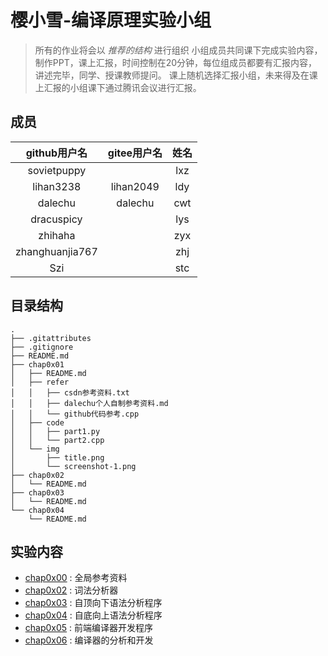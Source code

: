 
# 樱小雪-编译原理实验小组

> 所有的作业将会以 _推荐的结构_ 进行组织
> 小组成员共同课下完成实验内容，制作PPT，课上汇报，时间控制在20分钟，每位组成员都要有汇报内容，讲述完毕，同学、授课教师提问。
> 课上随机选择汇报小组，未来得及在课上汇报的小组课下通过腾讯会议进行汇报。

## 成员

|github用户名|gitee用户名|姓名|
|:---:|:---:|:---:|
|sovietpuppy||lxz|
|lihan3238|lihan2049|ldy|
|dalechu|dalechu|cwt|
|dracuspicy||lys|
|zhihaha||zyx|
|zhanghuanjia767||zhj|
|Szi||stc|


## 目录结构

```
.
├── .gitattributes
├── .gitignore
├── README.md
├── chap0x01
│   ├── README.md
│   ├── refer
│   │   ├── csdn参考资料.txt
│   │   ├── dalechu个人自制参考资料.md
│   │   └── github代码参考.cpp
│   ├── code
│   │   ├── part1.py
│   │   └── part2.cpp
│   └── img
│       ├── title.png
│       └── screenshot-1.png
├── chap0x02
│   └── README.md
├── chap0x03
│   └── README.md
└── chap0x04
    └── README.md

```

## 实验内容

- [chap0x00](./chap0x00/README.md)  :   全局参考资料
- [chap0x02](./chap0x01/README.md)  :   词法分析器
- [chap0x03](./chap0x02/README.md)  :   自顶向下语法分析程序
- [chap0x04](./chap0x03/README.md)  :   自底向上语法分析程序
- [chap0x05](./chap0x04/README.md)  :   前端编译器开发程序
- [chap0x06](./chap0x05/README.md)  :   编译器的分析和开发



